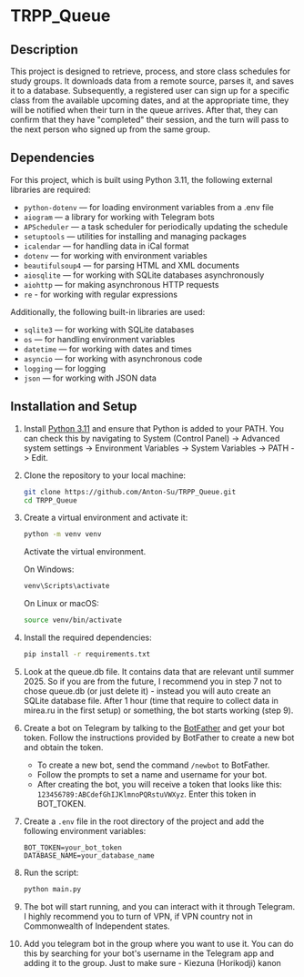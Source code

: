 # TRPP_Queue

## Description

This project is designed to retrieve, process, and store class schedules for study groups. It downloads data from a remote source, parses it, and saves it to a database. Subsequently, a registered user can sign up for a specific class from the available upcoming dates, and at the appropriate time, they will be notified when their turn in the queue arrives. After that, they can confirm that they have "completed" their session, and the turn will pass to the next person who signed up from the same group.

## Dependencies

For this project, which is built using Python 3.11, the following external libraries are required:

- `python-dotenv` — for loading environment variables from a .env file  
- `aiogram` — a library for working with Telegram bots  
- `APScheduler` — a task scheduler for periodically updating the schedule  
- `setuptools` — utilities for installing and managing packages
- `icalendar` — for handling data in iCal format  
- `dotenv` — for working with environment variables
- `beautifulsoup4` — for parsing HTML and XML documents
- `aiosqlite` — for working with SQLite databases asynchronously
- `aiohttp` — for making asynchronous HTTP requests
- `re` - for working with regular expressions

Additionally, the following built-in libraries are used:

- `sqlite3` — for working with SQLite databases
- `os` — for handling environment variables  
- `datetime` — for working with dates and times  
- `asyncio` — for working with asynchronous code  
- `logging` — for logging
- `json` — for working with JSON data

## Installation and Setup

1. Install [Python 3.11](https://docs.python.org/3/whatsnew/3.11.html) and ensure that Python is added to your PATH. You can check this by navigating to System (Control Panel) -> Advanced system settings -> Environment Variables -> System Variables -> PATH -> Edit.

2. Clone the repository to your local machine:

   ```bash
   git clone https://github.com/Anton-Su/TRPP_Queue.git
   cd TRPP_Queue
    ```

3. Create a virtual environment and activate it:

   ```bash
   python -m venv venv
   ```
   Activate the virtual environment. 

   On Windows:

   ```bash
   venv\Scripts\activate
   ```

   On Linux or macOS:

   ```bash
   source venv/bin/activate
   ```
4. Install the required dependencies:

   ```bash
   pip install -r requirements.txt
   ```

5. Look at the queue.db file. It contains data that are relevant until summer 2025. So if you are from the future, I recommend you in step 7 not to chose queue.db (or just delete it) - instead you will auto create an SQLite database file. After 1 hour (time that require to collect data in mirea.ru in the first setup) or something, the bot starts working (step 9).

6. Create a bot on Telegram by talking to the [BotFather](https://t.me/botfather) and get your bot token. Follow the instructions provided by BotFather to create a new bot and obtain the token.

   - To create a new bot, send the command `/newbot` to BotFather.
   - Follow the prompts to set a name and username for your bot.
   - After creating the bot, you will receive a token that looks like this: `123456789:ABCdefGhIJKlmnoPQRstuVWXyz`.
   Enter this token in BOT_TOKEN.
   
7. Create a `.env` file in the root directory of the project and add the following environment variables:

   ```plaintext
   BOT_TOKEN=your_bot_token
   DATABASE_NAME=your_database_name
   ```

8. Run the script:

   ```bash
   python main.py
   ```

9. The bot will start running, and you can interact with it through Telegram. I highly recommend you to turn of VPN, if VPN country not in Commonwealth of Independent states.

10. Add you telegram bot in the group where you want to use it. You can do this by searching for your bot's username in the Telegram app and adding it to the group.
Just to make sure - Kiezuna (Horikodji) kanon
